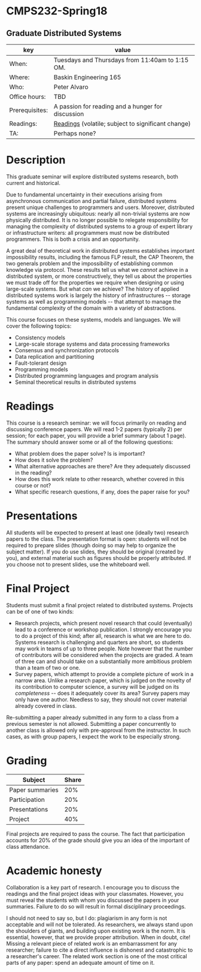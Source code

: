 # CMPS232-Spring18
## Graduate Distributed Systems
| key | value | 
|-----|-------|
|When: | Tuesdays and Thursdays from 11:40am to 1:15 OM</b>. |
|Where: | Baskin Engineering 165 |
|Who: | Peter Alvaro |
|Office hours: | TBD |
|Prerequisites: | A passion for reading and a hunger for discussion |
|Readings: | [Readings](https://github.com/palvaro/CMPS232-Spring18/blob/master/readings.md) (volatile; subject to significant change)|
|TA: | Perhaps none? |

# Description

This graduate seminar will explore distributed systems research, both current and historical.

Due to fundamental uncertainty in their executions arising from asynchronous communication and partial failure, distributed systems present unique challenges to programmers and users.  Moreover, distributed systems are increasingly ubiquitous: nearly all non-trivial systems are now physically distributed.  It is no longer possible to relegate responsibility for managing the complexity of distributed systems to a group of expert library or infrastructure writers: all programmers must now be distributed programmers. This is both a crisis and an opportunity.

A great deal of theoretical work in distributed systems establishes important impossibility results, including the famous FLP result, the CAP Theorem, the two generals problem and the impossibility of establishing common knowledge via protocol.  These results tell us what we *cannot* achieve in a distributed system, or more constructively, they tell us about the properties we must trade off for the properties we require when designing or using large-scale systems.  But what *can* we achieve?  The history of applied distributed systems work is largely the history of infrastructures -- storage systems as well as programming models -- that attempt to manage the fundamental complexity of the domain with a variety of abstractions.  

This course focuses on these systems, models and languages.  We will cover the following topics:
 

 * Consistency models
 * Large-scale storage systems and data processing frameworks
 * Consensus and synchronization protocols
 * Data replication and partitioning
 * Fault-tolerant design
 * Programming models
 * Distributed programming languages and program analysis
 * Seminal theoretical results in distributed systems
 
# Readings

This course is a research seminar: we will focus primarily on reading and discussing conference papers.  We will read 1-2 papers (typically 2) per session; for each paper, you will provide a brief summary (about 1 page).  The summary should answer some or all of the following questions:

 * What problem does the paper solve?  Is is important?
 * How does it solve the problem? 
 * What alternative approaches are there? Are they adequately discussed in the reading?
 * How does this work relate to other research, whether covered in this course or not?
 * What specific research questions, if any, does the paper raise for you?
 
 
# Presentations

All students will be expected to present at least one (ideally two) research papers to the class.  The presentation format is open: students will not be required to prepare slides (though doing so may help to organize the subject matter).  If you do use slides, they should be original (created by you), and external material such as figures should be properly attributed.  If you choose not to present slides, use the whiteboard well.


# Final Project

Students must submit a final project related to distributed systems.  Projects can be of one of two kinds:

 * Research projects, which present novel research that could (eventually) lead to a conference or workshop publication.  I strongly encourage you to do a project of this kind; after all, research is what we are here to do.  Systems research is challenging and quarters are short, so students may work in teams of up to three people.  Note however that the number of contributors will be considered when the projects are graded.  A team of three can and should take on a substantially more ambitious problem than a team of two or one.
 * Survey papers, which attempt to provide a complete picture of work in a narrow area.  Unlike a research paper, which is judged on the novelty of its contribution to computer science, a survey will be judged on its *completeness* -- does it adequately cover its area? Survey papers may only have one author.  Needless to say, they should not cover material already covered in class.  
 
Re-submitting a paper already submitted in any form to a class from a previous semester is not allowed.  Submitting a paper concurrently to another class is allowed only with pre-approval from the instructor.  In such cases, as with group papers, I expect the work to be especially strong.

# Grading

| Subject | Share |
|-------|---------|
| Paper summaries | 20% |
| Participation | 20% |
| Presentations | 20% |
| Project | 40% |

Final projects are required to pass the course.  The fact that participation accounts for 20% of the grade should give you an idea of the important of class attendance.  

# Academic honesty

Collaboration is a key part of research.  I encourage you to discuss the readings and the final project ideas with your classmates.  However, you must reveal the students with whom you discussed the papers in your summaries.  Failure to do so will result in formal disciplinary proceedings.  

I should not need to say so, but I do: plagiarism in any form is not acceptable and will not be tolerated.  As researchers, we always stand upon the shoulders of giants, and building upon existing work is the norm.  It is essential, however, that we provide proper attribution.  When in doubt, cite!  Missing a relevant piece of related work is an embarrassment for any  researcher; failure to cite a direct influence is dishonest and catastrophic to a researcher's career.  The related work section is one of the most critical parts of any paper: spend an adequate amount of time on it.



